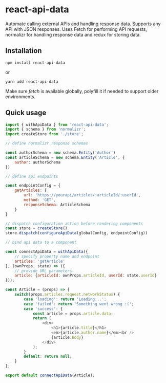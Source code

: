 # react-api-data

Automate calling external APIs and handling response data. Supports any API with JSON responses. Uses Fetch for
performing API requests, normalizr for handling response data and redux for storing data.

## Installation

`npm install react-api-data`

or

`yarn add react-api-data`

Make sure *fetch* is available globally, polyfill it if needed to support older environments.

## Quick usage

```js
import { withApiData } from 'react-api-data';
import { schema } from 'normalizr';
import createStore from './store';

// define normalizr response schemas

const authorSchema = new schema.Entity('Author')
const articleSchema = new schema.Entity('Article', {
    author: authorSchema
})

// define api endpoints

const endpointConfig = {
    getArticles: {
        url: 'https://yourapi/articles/:articleId/:userId',
        method: 'GET',
        responseSchema: ArticleSchema
    }
}

// dispatch configuration action before rendering components
const store = createStore()
store.dispatch(configureApiData(globalConfig, endpointConfig))

// bind api data to a component

const connectApiData = withApiData({
    // specify property name and endpoint
    articles: 'getArticle'
}, (ownProps, state) => ({
    // provide URL parameters
    article: {articleId: ownProps.articleId, userId: state.userId}
}));

const Article = (props) => {
    switch(props.articles.request.networkStatus) {
        case 'loading': return 'Loading...';
        case 'failed': return 'Something went wrong :(';
        case 'success': {
            const article = props.article.data;
            return (
                <div>
                    <h1>{article.title}</h1>
                    <em>{article.author.name}</em><br />
                    {article.body}
                </div>
            );
        }
        default: return null;
    }
};

export default connectApiData(Article);

```
